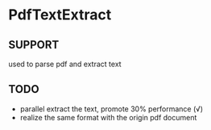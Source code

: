 # PdfTextExtract

## SUPPORT
used to parse pdf and extract text

## TODO
* parallel extract the text, promote 30% performance (&radic;)
* realize the same format with the origin pdf document
